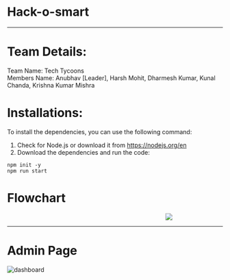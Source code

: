 # Hack-o-smart
<hr>

# Team Details: <br>
Team Name: Tech Tycoons <br>
Members Name: Anubhav [Leader], Harsh Mohit, Dharmesh Kumar, Kunal Chanda, Krishna Kumar Mishra
<br>

# Installations: <br>
To install the dependencies, you can use the following command: <br>
1. Check for Node.js or download it from <a href="https://nodejs.org/en"> https://nodejs.org/en</a>
2. Download the dependencies and run the code:
```
npm init -y
npm run start
```


# Flowchart
<div style="display:flex; justify-content: center; margin-left: 50%">
<img src="https://raw.githubusercontent.com/RajAnubhav/hack-o-smart/main/flowchart.jpg" style="align-center">
  </div>
<hr>

# Admin Page
<img src="https://raw.githubusercontent.com/RajAnubhav/hack-o-smart/main/hack-o-smart_dashboard.png" alt="dashboard">
